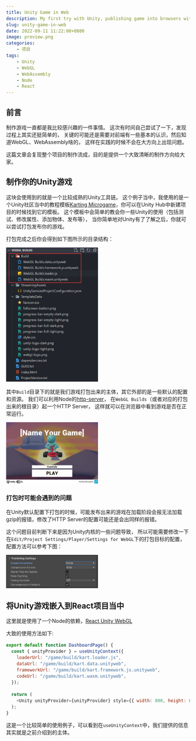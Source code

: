 ```yaml
---
title: Unity Game in Web
description: My first try with Unity, publishing game into browsers with WebGL
slug: unity-game-in-web
date: 2022-09-11 11:22:00+0800
image: preview.png
categories:
    - 项目
tags:
    - Unity
    - WebGL
    - WebAssembly
    - Node
    - React
---
```


## 前言

制作游戏一直都是我比较感兴趣的一件事情。
这次有时间自己尝试了一下，发现过程上其实还挺简单的，
关键的可能还是需要对前端有一些基本的认识，然后知道WebGL、WebAssembly啥的，
这样在实践的时候不会在大方向上出现问题。

这篇文章会复现整个项目的制作流成，目的是提供一个大致清晰的制作方向给大家。

## 制作你的Unity游戏

这块会使用到的就是一个比较成熟的Unity工具链。
这个例子当中，我使用的是一个Unity社区当中的教程模板[Karting Microgame](https://learn.u3d.cn/tutorial/unity-microgame-karting#)，你可以在Unity Hub中新建项目的时候找到它的模板。
这个模板中会简单的教会你一些Unity的使用（包括测试、修改属性、添加物体、发布等），
当你简单地对Unity有了了解之后，你就可以尝试打包发布你的游戏。

打包完成之后你会得到如下图所示的目录结构：

<img src="unity-webgl-builds-structure.png" width="50%"/>

其中`Build`目录下的就是我们游戏打包出来的主体，其它外部的是一些默认的配置和资源。
我们可以利用Node的[http-server](https://www.npmjs.com/package/http-server)，
在`WebGL Builds`（或者对应的打包出来的根目录）起一个HTTP Server，
这样就可以在浏览器中看到游戏是否在正常运行。

<img src="unity-webgl-default-view.png" width="50%">

### 打包时可能会遇到的问题

在Unity默认配置下打包的时候，可能发布出来的游戏在加载阶段会报无法加载gzip的报错，修改了HTTP Server的配置可能还是会出同样的报错。

这个问题目前判断下来是因为Unity内核的一些问题导致，
所以可能需要修改一下在`Edit/Project Settings/Player/Settings for WebGL`下的打包目标的配置，
配置方法可以参考下图：

<img src="unity-webgl-publishing-settings.png" width="50%">

## 将Unity游戏嵌入到React项目当中

这里就是使用了一个Node的依赖，[React Unity WebGL](https://www.npmjs.com/package/react-unity-webgl)

大致的使用方法如下:

``` JavaScript
export default function DashboardPage() {
  const { unityProvider } = useUnityContext({
    loaderUrl: "/game/build/kart.loader.js",
    dataUrl: "/game/build/kart.data.unityweb",
    frameworkUrl: "/game/build/kart.framework.js.unityweb",
    codeUrl: "/game/build/kart.wasm.unityweb",
  });

  return (
    <Unity unityProvider={unityProvider} style={{ width: 800, height: 600 }} />
  );
}
```

这是一个比较简单的使用例子，可以看到在`useUnityContext`中，我们提供的信息其实就是之前介绍到的主体。
